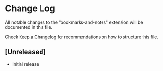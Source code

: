 # Change Log

All notable changes to the "bookmarks-and-notes" extension will be documented in this file.

Check [Keep a Changelog](http://keepachangelog.com/) for recommendations on how to structure this file.

## [Unreleased]

- Initial release